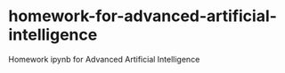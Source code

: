 # homework-for-advanced-artificial-intelligence
Homework ipynb for Advanced Artificial Intelligence
